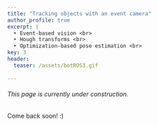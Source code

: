 ```yaml
---
title: "Tracking objects with an event camera"
author_profile: true
excerpt: |
  ‣ Event-based vision <br>
  ‣ Hough transforms <br>
  ‣ Optimization-based pose estimation <br>
key: 3
header:
  teaser: /assets/botROS3.gif
  
---
```

###### This page is currently under construction.

Come back soon! :) 